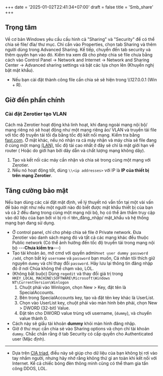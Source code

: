 +++
date = '2025-01-02T22:41:34+07:00'
draft = false
title = 'Smb_share'
+++

## Trọng tâm
Về cơ bản Windows yêu cầu cấu hình cả "Sharing" và "Security" để có thể chia sẻ file/ đĩa/ thư mục. Chỉ cần vào Properties, chọn tab Sharing và thêm người dùng trong Advanced Sharing. Kế tiếp, chuyển đến tab security và thêm quyền hạn vào đó. Kiểm tra xem đã cho phép chia sẻ file chưa bằng cách vào Control Panel -> Network and Internet -> Network and Sharing Center -> Advanced sharing settings và bật các lựa chọn lên (Khuyến nghị bật mật khẩu).
- Nếu bạn cài đặt thành công file cần chia sẻ sẽ hiện trong \\\127.0.0.1 (Win + R).
## Giờ đến phần chính
### Cài đặt Zerotier tạo VLAN
Cách mà Zerotier hoạt động khá linh hoạt, khi đang ngoài mạng nội bộ/ mạng riêng nó sẽ hoạt động như một mạng riêng ảo/ VLAN và truyền tải file với tốc độ truyền tải tối đa bằng tốc độ kết nối mạng. Kiểm tra bằng [fast.com](https://fast.com). Ở mặt khác, nếu nó nhận ra cả máy nhận và máy chia sẻ file đang ở cùng một mạng [(LAN)](https://en.wikipedia.org/wiki/Local_area_network), tốc độ tải cao nhất ở đây sẽ chỉ là mặt giới hạn về router ( Hoặc do giới hạn bởi dây dẫn và chất lượng mạng không dây).
1. Tạo và kết nối các máy cần nhận và chia sẻ trong cùng một mạng với Zerotier.
2. Nếu nó hoạt động tốt, dùng `` \\<ip addresses> `` với IP là **IP của thiết bị trên mạng Zerotier**.
## Tăng cường bảo mật
Nếu bạn dùng các cài đặt mặt định, về lý thuyết nó vẫn tồn tại một vài vấn đề bảo mật như nếu một người nào đó biết được mật khẩu thiết bị của bạn và cả 2 đều đang trong cùng một mạng nội bộ, họ có thể âm thầm truy cập vào dữ liệu của bạn bởi vì bị rò rỉ tên_đăng_nhập/ mật_khẩu và hệ thống mạng bạn đang sử dụng.
- Ở control panel, chỉ cho phép chia sẻ file ở Private network. Đưa Zerotier vào danh sách mạng đó và tất cả các mạng khác đều thuộc Public network (Có thể ảnh hưởng đến tốc độ truyền tải trong mạng nội bộ ---**Chưa kiểm tra**---)
- Tạo tài khoản ảo, mở cmd với quyền admin``net user dummy password /add``, chọn bất kỳ ``username`` và ``password`` bạn muốn, Cá nhân tôi thích giữ nguyên ``dummy`` và chỉ thay đổi ``password``. Hãy lưu lại thông tin đăng nhập đó ở nơi Chúa không thể chạm vào, LOL.
- (Không bắt buộc) Dùng ``regedit`` và thay đổi giá trị trong ``HKEY_LOCAL_MACHINE\SOFTWARE\Microsoft\Windows NT\CurrentVersion\Winlogon``
	1. Chuột phải vào Winlogon, chọn New > Key, đặt tên là SpecialAccounts.
	2. Bên trong SpecialAccounts key, tạo và đặt tên key khác là UserList.
	3. Chọn vào UserList key, chuột phải vào màn hình bên phải, chọn New > DWORD (32-bit) Value.
	4. Đặt tên cho DWORD value trùng với username, (``dummy``), và chuyển value thành 0.
- Cách này sẽ giấu tài khoản **dummy** khỏi màn hình đăng nhập.
- Giờ ở thư mục cần chia sẻ vào Sharing options và chọn chỉ tài khoản ``dummy``. Chắc chắn rằng ở tab Security có cấp quyền cho Authenticated user (Mặc định).
---
- Dựa trên [CIA triad](https://www.techtarget.com/whatis/definition/Confidentiality-integrity-and-availability-CIA), điều này sẽ giúp cho dữ liệu của bạn không bị rơi vào tay nhầm người, nhưng hãy nhớ rằng không thứ gì an toàn khi kết nối với Internet. Kể cả chiếc bóng đèn thông minh cũng có thể tham gia tấn công DDOS, LOL. 